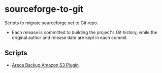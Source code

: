 # sourceforge-to-git

Scripts to migrate sourceforge.net to Git repo.

- Each release is committed to building the project's Git history, while the original author and release date are kept in each commit.

## Scripts

- [Areca Backup Amazon S3 Plugin](./src/areca-amazon-s3/README.md)